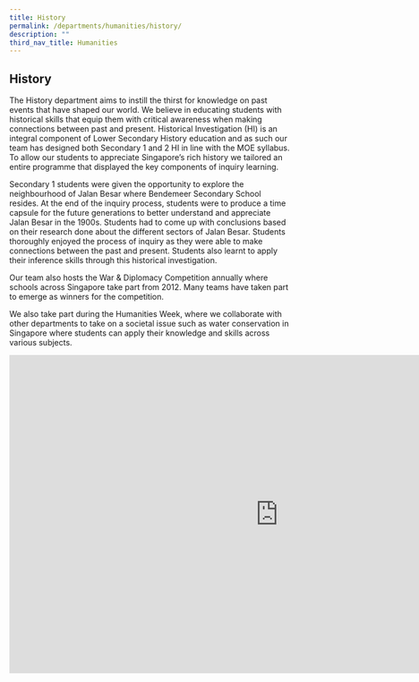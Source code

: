 ```yaml
---
title: History
permalink: /departments/humanities/history/
description: ""
third_nav_title: Humanities
---
```

## **History**

The History department aims to instill the thirst for knowledge on past events that have shaped our world. We believe in educating students with historical skills that equip them with critical awareness when making connections between past and present. Historical Investigation (HI) is an integral component of Lower Secondary History education and as such our team has designed both Secondary 1 and 2 HI in line with the MOE syllabus. To allow our students to appreciate Singapore’s rich history we tailored an entire programme that displayed the key components of inquiry learning. 

Secondary 1 students were given the opportunity to explore the neighbourhood of Jalan Besar where Bendemeer Secondary School resides. At the end of the inquiry process, students were to produce a time capsule for the future generations to better understand and appreciate Jalan Besar in the 1900s. Students had to come up with conclusions based on their research done about the different sectors of Jalan Besar. Students thoroughly enjoyed the process of inquiry as they were able to make connections between the past and present. Students also learnt to apply their inference skills through this historical investigation.

Our team also hosts the War &amp; Diplomacy Competition annually where schools across Singapore take part from 2012. Many teams have taken part to emerge as winners for the competition. 

We also take part during the Humanities Week, where we collaborate with other departments to take on a societal issue such as water conservation in Singapore where students can apply their knowledge and skills across various subjects.


<iframe allowfullscreen="true" height="569" width="960" frameborder="0" src="https://docs.google.com/presentation/d/e/2PACX-1vTpk6gy_jg6q3pbS9fulk8oLKJHbCaMpwnHFZXEr2E2kv1qJZ5fegf5X7bZgU5ifM1TvZlwvh98I3Jb/embed?start=true&amp;loop=true&amp;delayms=10000"></iframe>